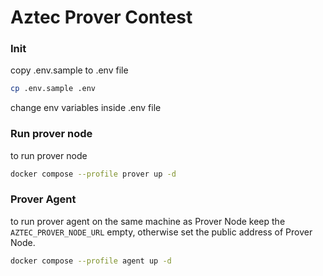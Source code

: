 # Aztec Prover Contest
### Init
copy .env.sample to .env file

```bash
cp .env.sample .env
```
change env variables inside .env file
### Run prover node
to run prover node

```bash
docker compose --profile prover up -d 
```

### Prover Agent

to run prover agent on the same machine as Prover Node keep the `AZTEC_PROVER_NODE_URL` empty, otherwise set the public address of Prover Node.

```bash
docker compose --profile agent up -d
```
